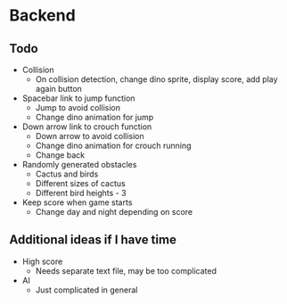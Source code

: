 # Backend

## Todo

- Collision
  - On collision detection, change dino sprite, display score, add play again button
- Spacebar link to jump function
  - Jump to avoid collision
  - Change dino animation for jump
- Down arrow link to crouch function
  - Down arrow to avoid collision
  - Change dino animation for crouch running
  - Change back
- Randomly generated obstacles
  - Cactus and birds
  - Different sizes of cactus
  - Different bird heights - 3
- Keep score when game starts
  - Change day and night depending on score

## Additional ideas if I have time

- High score
  - Needs separate text file, may be too complicated
- AI
  - Just complicated in general
